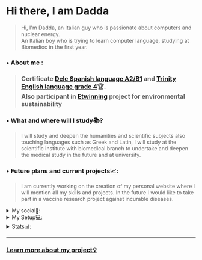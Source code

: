 # Hi there, I am Dadda

>Hi, I'm Dadda, an Italian guy who is passionate about computers and nuclear energy. <br>
>An Italian boy who is trying to learn computer language, studying at Biomedioc in the first year.


### • About me :

>### Certificate [Dele Spanish language A2/B1](https://examenes.cervantes.es/es/dele/examenes/a2) and [Trinity English language grade 4](https://www.tcd.ie/alumni/newsevents/webinars/gclid=EAIaIQobChMIn8qNxN_6-AIVmLh3Ch0U4AtREAAYASAAEgILgPD_BwE)🏆. <br> Also participant in [Etwinning](https://www.etwinning.net/it/pub/index.htm) project for environmental sustainability

### • What and where will I study📚?

>I will study and deepen the humanities and scientific subjects also touching 
languages such as Greek and Latin, 
I will study at the scientific institute with biomedical branch 
to undertake and deepen the medical 
study in the future and at university.

### • Future plans and current projects📈:
>I am currently working on the creation of my personal website where I will mention all my skills and projects.
In the future I would like to take part in a vaccine research project against incurable diseases.

<details>
<summary>
My social📱:
</summary>
<br>
  
  
My Instagram Account

<a href="http://www.instagram.com/davideviscuso_" target="_blank" rel="noreferrer"><img src="https://raw.githubusercontent.com/danielcranney/readme-generator/main/public/icons/socials/instagram.svg" width="32" height="32" /></a>

My Reddit Account

<a href="https://www.reddit.com/user/DaddX-" target="_blank" rel="noreferrer"><img src="https://raw.githubusercontent.com/DavideViscuso/DavideViscuso/main/R.png" width="32" height="32" /></a> 

My Twitter Account

<a href="https://twitter.com/Davideviscuso_" target="_blank" rel="noreferrer"><img src="https://raw.githubusercontent.com/DavideViscuso/DavideViscuso/main/t.png" width="32" height="32" /></a>
  
</Details>

<details>
<summary>
My Setup💻:
</summary>
<br>


##### My Keyboard: [Logitech G413 Carbon](https://www.amazon.it/Logitech-G413-Tastiera-Meccanica-Internazionale/dp/B06XQ1YJ7C/ref=sr_1_2?hvadid=80264380860711&hvbmt=be&hvdev=c&hvqmt=e&keywords=logitech+g413+carbon&qid=1657889758&sr=8-2)
##### My Mouse: [Logitech G512 Hero](https://www.amazon.it/Logitech-programmabili-regolabili-regolazione-bilanciamento/dp/B07GS6ZB7T/ref=pd_day0fbt_img_sccl_1/261-5844229-6814435?pd_rd_w=iYVa2&content-id=amzn1.sym.158f07bd-072c-4836-9346-c5ca367cdfa2&pf_rd_p=158f07bd-072c-4836-9346-c5ca367cdfa2&pf_rd_r=P6Z32ERV0D7WEBA0DXQ9&pd_rd_wg=KrXC3&pd_rd_r=1bfd2911-518b-444b-bbac-c2859ec45619&pd_rd_i=B07GS6ZB7T&psc=1)
##### My Headphones: [Airpods pro third generation](https://www.amazon.it/Novit%C3%A0-Apple-AirPods-terza-generazione/dp/B09JRBY3H4/ref=sr_1_2_sspa?keywords=Airpods+pro&qid=1657890197&sr=8-2-spons&psc=1&spLa=ZW5jcnlwdGVkUXVhbGlmaWVyPUEySjU0UVdUVENOQjgyJmVuY3J5cHRlZElkPUEwMTgzODI2N0pMRUVJRTQ2WU9RJmVuY3J5cHRlZEFkSWQ9QTA4NTE2MzAyQ1hBQkE5VjFQT0pBJndpZGdldE5hbWU9c3BfYXRmJmFjdGlvbj1jbGlja1JlZGlyZWN0JmRvTm90TG9nQ2xpY2s9dHJ1ZQ==)
##### My Laptop: [HP Notebook](https://www.amazon.it/HP-ProBook-Notebook-Impronte-Digitali/dp/B08X1P7JHT/ref=sr_1_1_sspa?crid=VKLWRJYTXVKR&keywords=hp+notebook&qid=1657890329&sprefix=hp+not%2Caps%2C130&sr=8-1-spons&psc=1&spLa=ZW5jcnlwdGVkUXVhbGlmaWVyPUEzOTRBWUZGSEdMQjI5JmVuY3J5cHRlZElkPUEwMzI0NzE0MlNDQUpBS09XUVA2SSZlbmNyeXB0ZWRBZElkPUEwMjEwNjUxVjdZV1ZDV0RRWllZJndpZGdldE5hbWU9c3BfYXRmJmFjdGlvbj1jbGlja1JlZGlyZWN0JmRvTm90TG9nQ2xpY2s9dHJ1ZQ==)
##### My Graphic tablet: [Wacom Cintiq 22](https://www.amazon.it/Wacom-Interattivo-Regolabile-Illustrare-Precisione/dp/B07TTC8TVQ/ref=sr_1_2?__mk_it_IT=%C3%85M%C3%85%C5%BD%C3%95%C3%91&crid=HAZYQZPBT65G&keywords=wacom+cintiq+22&qid=1657890580&sprefix=wacom+cintiq+22%2Caps%2C243&sr=8-2)
##### My Monitor: [Samsung Monitor HRM](https://www.amazon.it/Samsung-Monitor-3840x2160-Pannello-FreeSync/dp/B08XNLJ886/ref=sr_1_42?crid=1BGG729O7MLNF&keywords=monitor+samsung+27+pollici&qid=1657891115&sprefix=monitor+samnusng%2Caps%2C177&sr=8-42)
  
</details>

<details>
  <summary>
    Stats📊:
  </summary>
  <br>
  
  ![Dadda's GitHub stats](https://github-readme-stats.vercel.app/api?username=DavideViscuso&show_icons=true&theme=algolia)
  
  </details>


----------------------------------------------------------------------------------------------------------------------------------------------------------------------- 
### [Learn more about my project💡](https://github.com/Nuclear-Company)


